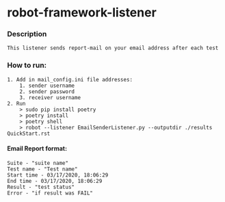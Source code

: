 # robot-framework-listener

### Description
	This listener sends report-mail on your email address after each test

### How to run:
	1. Add in mail_config.ini file addresses:
		1. sender username
		2. sender password
		3. receiver username
	2. Run
		> sudo pip install poetry
		> poetry install
		> poetry shell
		> robot --listener EmailSenderListener.py --outputdir ./results QuickStart.rst


#### Email Report format:
	Suite - "suite name" 
	Test name - "Test name" 
	Start time - 03/17/2020, 18:06:29
	End time - 03/17/2020, 18:06:29 
	Result - "test status"
	Error - "if result was FAIL" 